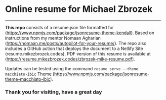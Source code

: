 # Online resume for Michael Zbrozek

---

**This repo** consists of a resume.json file formatted for (https://www.npmjs.com/package/jsonresume-theme-kendall).
Based on instructions from my mentor Nomaan Agharian (https://nomaan.me/posts/autopilot-for-your-resume/).
The repo also includes a GitHub action that deploys the document to a Netlify Site (resume.mikezbrozek.codes). PDF version of this resume is available at (https://resume.mikezbrozek.codes/zbrozek-mike-resume.pdf).

Updates can be tested using the command `resume serve --theme macchiato-ibic`
Theme (https://www.npmjs.com/package/jsonresume-theme-macchiato-ibic).

### Thank you for visiting, have a great day
